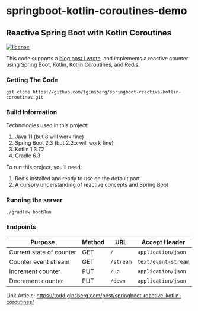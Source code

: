 # springboot-kotlin-coroutines-demo

## Reactive Spring Boot with Kotlin Coroutines

[![license](https://img.shields.io/github/license/tginsberg/springboot-reactive-kotlin-coroutines.svg)]()

This code supports a [blog post I wrote](https://todd.ginsberg.com/post/springboot-reactive-kotlin-coroutines/), and
implements a reactive counter using Spring Boot, Kotlin, Kotlin Coroutines, and Redis.

### Getting The Code

```
git clone https://github.com/tginsberg/springboot-reactive-kotlin-coroutines.git
```

### Build Information

Technologies used in this project:

1. Java 11 (but 8 will work fine)
2. Spring Boot 2.3 (but 2.2.x will work fine)
3. Kotlin 1.3.72
4. Gradle 6.3

To run this project, you'll need:

1. Redis installed and ready to use on the default port
2. A cursory understanding of reactive concepts and Spring Boot

### Running the server

```
./gradlew bootRun
```

### Endpoints

| Purpose                  | Method | URL      | Accept Header       |
|--------------------------|--------|----------|---------------------|
| Current state of counter | GET    | `/`      | `application/json`  |
| Counter event stream     | GET    | `/stream`      | `text/event-stream` |
| Increment counter        | PUT    | `/up`   | `application/json`  |
| Decrement counter        | PUT    | `/down` | `application/json`  |

Link Article: https://todd.ginsberg.com/post/springboot-reactive-kotlin-coroutines/
